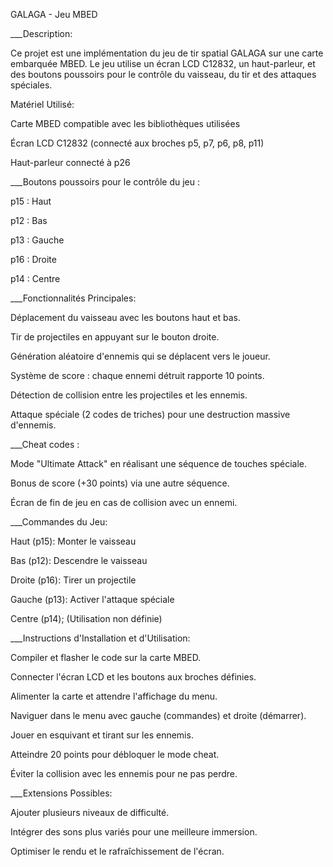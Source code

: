 GALAGA - Jeu MBED

___Description:

Ce projet est une implémentation du jeu de tir spatial GALAGA sur une carte embarquée MBED. Le jeu utilise un écran LCD C12832, un haut-parleur, et des boutons poussoirs pour le contrôle du vaisseau, du tir et des attaques spéciales.

Matériel Utilisé:

Carte MBED compatible avec les bibliothèques utilisées

Écran LCD C12832 (connecté aux broches p5, p7, p6, p8, p11)

Haut-parleur connecté à p26

___Boutons poussoirs pour le contrôle du jeu :

p15 : Haut

p12 : Bas

p13 : Gauche

p16 : Droite

p14 : Centre

___Fonctionnalités Principales:

Déplacement du vaisseau avec les boutons haut et bas.

Tir de projectiles en appuyant sur le bouton droite.

Génération aléatoire d'ennemis qui se déplacent vers le joueur.

Système de score : chaque ennemi détruit rapporte 10 points.

Détection de collision entre les projectiles et les ennemis.

Attaque spéciale (2 codes de triches) pour une destruction massive d'ennemis.

___Cheat codes :

Mode "Ultimate Attack" en réalisant une séquence de touches spéciale.

Bonus de score (+30 points) via une autre séquence.

Écran de fin de jeu en cas de collision avec un ennemi.

___Commandes du Jeu:

Haut (p15):
Monter le vaisseau

Bas (p12):
Descendre le vaisseau

Droite (p16):
Tirer un projectile

Gauche (p13):
Activer l'attaque spéciale

Centre (p14);
(Utilisation non définie)

___Instructions d'Installation et d'Utilisation:

Compiler et flasher le code sur la carte MBED.

Connecter l'écran LCD et les boutons aux broches définies.

Alimenter la carte et attendre l'affichage du menu.

Naviguer dans le menu avec gauche (commandes) et droite (démarrer).

Jouer en esquivant et tirant sur les ennemis.

Atteindre 20 points pour débloquer le mode cheat.

Éviter la collision avec les ennemis pour ne pas perdre.

___Extensions Possibles:

Ajouter plusieurs niveaux de difficulté.

Intégrer des sons plus variés pour une meilleure immersion.

Optimiser le rendu et le rafraîchissement de l'écran.
